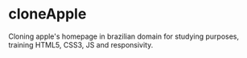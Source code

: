 # cloneApple
Cloning apple's homepage in brazilian domain for studying purposes, training HTML5, CSS3, JS and responsivity.
